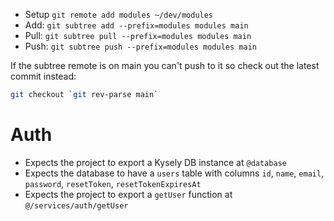 - Setup `git remote add modules ~/dev/modules`
- Add: `git subtree add --prefix=modules modules main`
- Pull: `git subtree pull --prefix=modules modules main`
- Push: `git subtree push --prefix=modules modules main`

If the subtree remote is on main you can't push to it so check out the latest commit instead:

```sh
git checkout `git rev-parse main`
```

# Auth

- Expects the project to export a Kysely DB instance at `@database`
- Expects the database to have a `users` table with columns `id`, `name`, `email`, `password`, `resetToken`, `resetTokenExpiresAt`
- Expects the project to export a `getUser` function at `@/services/auth/getUser`
